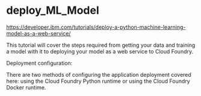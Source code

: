 # deploy_ML_Model

https://developer.ibm.com/tutorials/deploy-a-python-machine-learning-model-as-a-web-service/

This tutorial will cover the steps required from getting your data and training a model with it to deploying your model as a web service to Cloud Foundry.

Deployment configuration:

There are two methods of configuring the application deployment covered here: using the Cloud Foundry Python runtime or using the Cloud Foundry Docker runtime.
